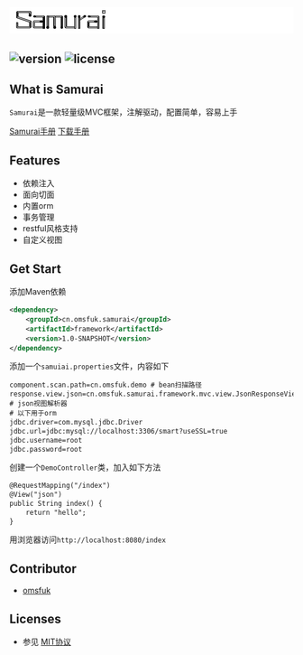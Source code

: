 ![ss](https://github.com/omsfuk/Samurai/blob/master/logo.png?raw=true)

## ![version](https://img.shields.io/badge/version-1.0.0-green.svg) ![license](https://img.shields.io/dub/l/vibe-d.svg)
## What is Samurai
`Samurai`是一款轻量级MVC框架，注解驱动，配置简单，容易上手

[Samurai手册](https://github.com/omsfuk/Samurai/blob/master/Samurai_Tutorial.md "Tutorial")
 [下载手册](https://github.com/omsfuk/Samurai/blob/master/Samurai_Tutorial.pdf "Download Tutorial")


## Features
* 依赖注入
* 面向切面
* 内置orm
* 事务管理
* restful风格支持
* 自定义视图


## Get Start
添加Maven依赖
```xml
<dependency>
	<groupId>cn.omsfuk.samurai</groupId>
    <artifactId>framework</artifactId>
    <version>1.0-SNAPSHOT</version>
</dependency>
```
添加一个`samuiai.properties`文件，内容如下
```
component.scan.path=cn.omsfuk.demo # bean扫描路径
response.view.json=cn.omsfuk.samurai.framework.mvc.view.JsonResponseView # json视图解析器
# 以下用于orm
jdbc.driver=com.mysql.jdbc.Driver
jdbc.url=jdbc:mysql://localhost:3306/smart?useSSL=true
jdbc.username=root
jdbc.password=root
```

创建一个`DemoController`类，加入如下方法
```
@RequestMapping("/index")
@View("json")
public String index() {
    return "hello";
}
```

用浏览器访问`http://localhost:8080/index`

## Contributor
* [omsfuk](https://github.com/omsfuk) 


## Licenses
* 参见 [MIT协议](https://github.com/omsfuk/mini-framework/blob/master/LICENSE)
